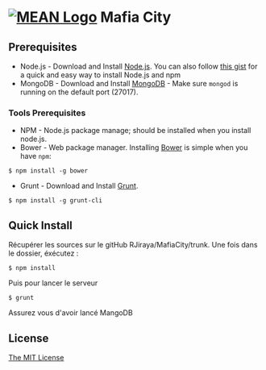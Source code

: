 # [![MEAN Logo](http://www.mean.io/img/logos/meanlogo.png)](http://mean.io/) Mafia City


## Prerequisites
* Node.js - Download and Install [Node.js](http://www.nodejs.org/download/). You can also follow [this gist](https://gist.github.com/isaacs/579814) for a quick and easy way to install Node.js and npm
* MongoDB - Download and Install [MongoDB](http://docs.mongodb.org/manual/installation/) - Make sure `mongod` is running on the default port (27017).

### Tools Prerequisites
* NPM - Node.js package manage; should be installed when you install node.js.
* Bower - Web package manager. Installing [Bower](http://bower.io/) is simple when you have `npm`:

```
$ npm install -g bower
```

* Grunt - Download and Install [Grunt](http://gruntjs.com).

```
$ npm install -g grunt-cli
```


## Quick Install
  Récupérer les sources sur le gitHub RJiraya/MafiaCity/trunk.
  Une fois dans le dossier, éxécutez : 
  
  ```
  $ npm install
  ```
  
  Puis pour lancer le serveur
  
  ```
  $ grunt
  ```

  Assurez vous d'avoir lancé MangoDB
  
  
  
  
## License
[The MIT License](http://opensource.org/licenses/MIT)
